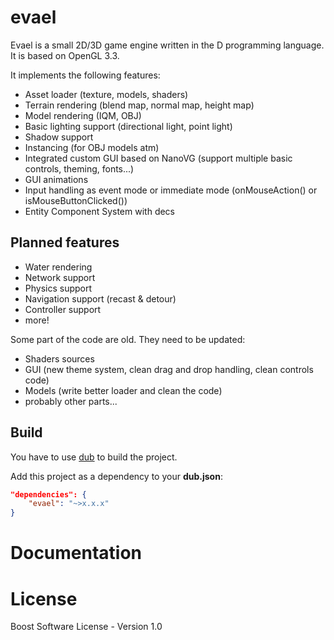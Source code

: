 evael
===========

Evael is a small 2D/3D game engine written in the D programming language. It is based on OpenGL 3.3.

It implements the following features:

- Asset loader (texture, models, shaders)
- Terrain rendering (blend map, normal map, height map)
- Model rendering (IQM, OBJ)
- Basic lighting support (directional light, point light)
- Shadow support
- Instancing (for OBJ models atm)
- Integrated custom GUI based on NanoVG (support multiple basic controls, theming, fonts...)
- GUI animations
- Input handling as event mode or immediate mode (onMouseAction() or isMouseButtonClicked())
- Entity Component System with decs

## Planned features

- Water rendering
- Network support
- Physics support
- Navigation support (recast & detour)
- Controller support
- more!

Some part of the code are old. They need to be updated:
 - Shaders sources
 - GUI (new theme system, clean drag and drop handling, clean controls code)
 - Models (write better loader and clean the code)
 - probably other parts...

## Build

You have to use [dub](https://code.dlang.org/download) to build the project.

Add this project as a dependency to your **dub.json**:

```json
"dependencies": {
    "evael": "~>x.x.x"
}
```

Documentation
===========

License
===========

Boost Software License - Version 1.0
